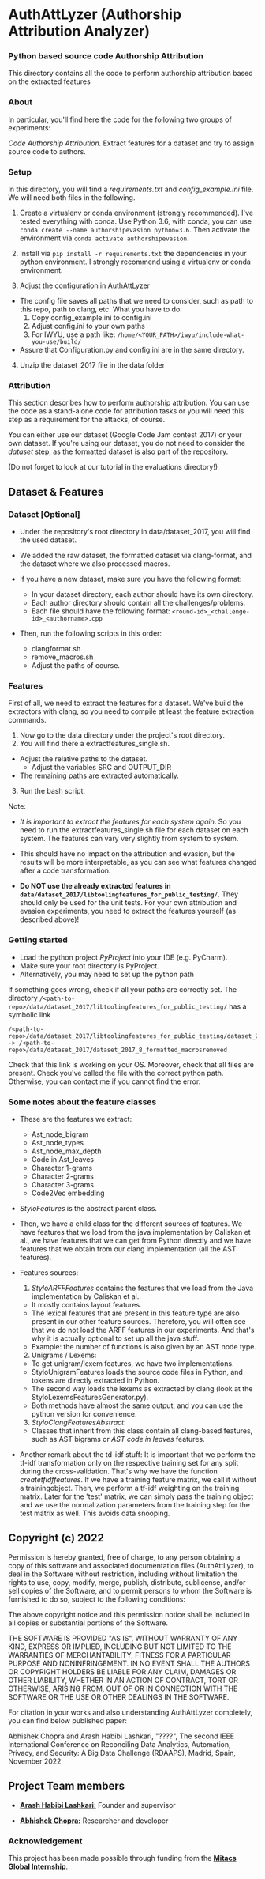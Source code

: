 # AuthAttLyzer (Authorship Attribution Analyzer)





### Python based source code Authorship Attribution 

This directory contains all the code to perform authorship attribution based on the extracted features 

### About

In particular, you'll find here the code for the following two groups of experiments:

*Code Authorship Attribution.* Extract features for a dataset and try to assign source code to authors.

### Setup
In this directory, you will find a *requirements.txt* and *config_example.ini*
file. We will need both files in the following.

1. Create a virtualenv or conda environment (strongly recommended).
I've tested everything with conda. Use Python 3.6, with conda,
you can use ```conda create --name authorshipevasion python=3.6```.
Then activate the environment via ```conda activate authorshipevasion```.

2. Install via ```pip install -r requirements.txt``` the dependencies in your python environment. I strongly recommend using a virtualenv or
conda environment.

3. Adjust the configuration in AuthAttLyzer

  - The config file saves all paths that we need to consider, such as path to this repo, path to clang, etc.
  What you have to do:
      1. Copy config_example.ini to config.ini
      2. Adjust config.ini to your own paths
      3. For IWYU, use a path like: `/home/<YOUR_PATH>/iwyu/include-what-you-use/build/`
  - Assure that Configuration.py and config.ini are in the same directory.

4. Unzip the dataset_2017 file in the data folder


### Attribution
This section describes how to perform authorship attribution.
You can use the code as a stand-alone code for attribution tasks or you will
need this step as a requirement for the attacks, of course.

You can either use our dataset (Google Code Jam contest 2017) or
your own dataset. If you're using our dataset, you do not need to
consider the *dataset* step, as the formatted dataset
is also part of the repository.

(Do not forget to look at our tutorial in the evaluations directory!)

## Dataset & Features

### Dataset [Optional]
- Under the repository's root directory in data/dataset_2017, you will find the
used dataset.
- We added the raw dataset, the formatted dataset via clang-format, and
the dataset where we also processed macros.

- If you have a new dataset, make sure you have the following format:
  - In your dataset directory, each author should have its own directory.
  - Each author directory should contain all the challenges/problems.
  - Each file should have the following format: ```<round-id>_<challenge-id>_<authorname>.cpp```

- Then, run the following scripts in this order:
  - clangformat.sh
  - remove_macros.sh
  - Adjust the paths of course.

### Features
First of all, we need to extract the features for a dataset.
We've build the extractors with clang, so you need to compile at least
the feature extraction commands.

1. Now go to the data directory under the project's root directory.
2. You will find there a extractfeatures_single.sh.
  - Adjust the relative paths to the dataset.
    - Adjust the variables SRC and OUTPUT_DIR
  - The remaining paths are extracted automatically.
3. Run the bash script.

Note:
- *It is important to extract the features for each system again*. So you need
to run the extractfeatures_single.sh file for each dataset on each system.
The features can vary very slightly from system to system.
- This should have no impact on the attribution and evasion, but the results will
be more interpretable, as you can see what features changed after a code transformation.

- **Do NOT use the already extracted features in ```data/dataset_2017/libtoolingfeatures_for_public_testing/```.**
They should only be used for the unit tests. For your own attribution
and evasion experiments, you need to extract the features yourself (as described above)!


### Getting started
- Load the python project *PyProject* into your IDE (e.g. PyCharm).
- Make sure your root directory is PyProject.
- Alternatively, you may need to set up the python path


If something goes wrong, check if all your paths are correctly set.
The directory ```/<path-to-repo>/data/dataset_2017/libtoolingfeatures_for_public_testing/```
has a symbolic link
```
/<path-to-repo>/data/dataset_2017/libtoolingfeatures_for_public_testing/dataset_2017_8_formatted_macrosremoved
-> /<path-to-repo>/data/dataset_2017/dataset_2017_8_formatted_macrosremoved
```
Check that this link is working on your OS. Moreover, check that all files are present.
Check you've called the file with the correct python path.
Otherwise, you can contact me if you cannot find the error.



### Some notes about the feature classes

- These are the features we extract:
  - Ast_node_bigram
  - Ast_node_types
  - Ast_node_max_depth
  - Code in Ast_leaves
  - Character 1-grams
  - Character 2-grams
  - Character 3-grams
  - Code2Vec embedding 

- *StyloFeatures*  is the abstract parent class.
- Then, we have a child class for the different sources of features.
We have features that we load from the java implementation by Caliskan et al.,
we have features that we can get from Python directly and we have features
that we obtain from our clang implementation (all the AST features).
- Features sources:
  1. *StyloARFFFeatures* contains the features that we load from the
  Java implementation by Caliskan et al..
    - It mostly contains layout features.
    - The lexical features that are present in this feature type
    are also present in our other feature sources. Therefore, you will often see
    that we do not load the ARFF features in our experiments.
    And that's why it is actually optional to set up all the java stuff.
    - Example: the number of functions is also given by an AST node type.
  2. Unigrams / Lexems:
    - To get unigram/lexem features, we have two implementations.
    - StyloUnigramFeatures loads the source code files in Python, and tokens
    are directly extracted in Python.
    - The second way loads the lexems as extracted by clang (look at the
    StyloLexemsFeaturesGenerator.py).
    - Both methods have almost the same output, and you can use the python
    version for convenience.
  3. *StyloClangFeaturesAbstract*:
    - Classes that inherit from this class contain all clang-based features,
    such as AST bigrams or *AST code in leaves* features.


- Another remark about the td-idf stuff: It is important that we perform
the tf-idf transformation only on the respective training set for any split
during the cross-validation. That's why we have the function *createtfidffeatures*.
If we have a training feature matrix, we call it without a trainingobject. Then,
we perform a tf-idf weighting on the training matrix. Later for the 'test'
matrix, we can simply pass the training object and we use the normalization
parameters from the training step for the test matrix as well. This avoids
data snooping.


## Copyright (c) 2022 

Permission is hereby granted, free of charge, to any person obtaining a copy of this software and associated documentation files (AuthAttLyzer), to deal in the Software without restriction, including without limitation the rights to use, copy, modify, merge, publish, distribute, sublicense, and/or sell copies of the Software, and to permit persons to whom the Software is furnished to do so, subject to the following conditions:

The above copyright notice and this permission notice shall be included in all copies or substantial portions of the Software.

THE SOFTWARE IS PROVIDED "AS IS", WITHOUT WARRANTY OF ANY KIND, EXPRESS OR IMPLIED, INCLUDING BUT NOT LIMITED TO THE WARRANTIES OF MERCHANTABILITY, FITNESS FOR A PARTICULAR PURPOSE AND NONINFRINGEMENT. IN NO EVENT SHALL THE AUTHORS OR COPYRIGHT HOLDERS BE LIABLE FOR ANY CLAIM, DAMAGES OR OTHER LIABILITY, WHETHER IN AN ACTION OF CONTRACT, TORT OR OTHERWISE, ARISING FROM, OUT OF OR IN CONNECTION WITH THE SOFTWARE OR THE USE OR OTHER DEALINGS IN THE SOFTWARE.
 
For citation in your works and also understanding AuthAttLyzer completely, you can find below published paper:

Abhishek Chopra and Arash Habibi Lashkari, "????", The second IEEE International Conference on Reconciling Data Analytics, Automation, Privacy, and Security: A Big Data Challenge (RDAAPS), Madrid, Spain, November 2022


## Project Team members 

* [**Arash Habibi Lashkari:**](http://ahlashkari.com/index.asp) Founder and supervisor

* [**Abhishek Chopra:**](https://github.com/abhishekchopra0907) Researcher and developer



### Acknowledgement 

This project has been made possible through funding from the [**Mitacs Global Internship**](https://www.mitacs.ca/en/programs/globalink/globalink-research-internship). 
